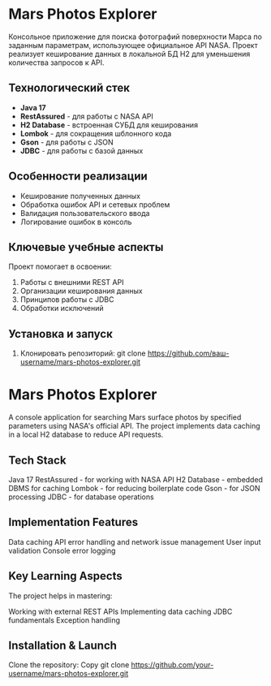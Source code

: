 # Mars Photos Explorer

Консольное приложение для поиска фотографий поверхности Марса по заданным параметрам, использующее официальное API NASA. Проект реализует кеширование данных в локальной БД H2 для уменьшения количества запросов к API.

## Технологический стек
- **Java 17**
- **RestAssured** - для работы с NASA API
- **H2 Database** - встроенная СУБД для кеширования
- **Lombok** - для сокращения шблонного кода
- **Gson** - для работы с JSON 
- **JDBC** - для работы с базой данных

## Особенности реализации
- Кеширование полученных данных
- Обработка ошибок API и сетевых проблем
- Валидация пользовательского ввода
- Логирование ошибок в консоль

## Ключевые учебные аспекты
Проект помогает в освоении:
1. Работы с внешними REST API
2. Организации кеширования данных
3. Принципов работы с JDBC
4. Обработки исключений

## Установка и запуск
1. Клонировать репозиторий:
   git clone https://github.com/ваш-username/mars-photos-explorer.git

# Mars Photos Explorer
A console application for searching Mars surface photos by specified parameters using NASA's official API. The project implements data caching in a local H2 database to reduce API requests.

## Tech Stack
Java 17
RestAssured - for working with NASA API
H2 Database - embedded DBMS for caching
Lombok - for reducing boilerplate code
Gson - for JSON processing
JDBC - for database operations

## Implementation Features
Data caching
API error handling and network issue management
User input validation
Console error logging

## Key Learning Aspects
The project helps in mastering:

Working with external REST APIs
Implementing data caching
JDBC fundamentals
Exception handling

## Installation & Launch
Clone the repository:
Copy
git clone https://github.com/your-username/mars-photos-explorer.git
